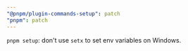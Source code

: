 ```yaml
---
"@pnpm/plugin-commands-setup": patch
"pnpm": patch
---
```


`pnpm setup`: don't use `setx` to set env variables on Windows.
